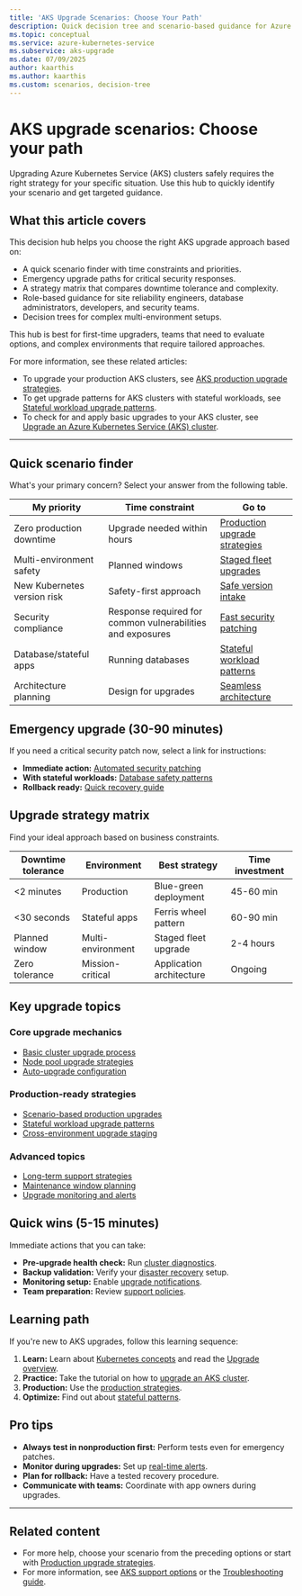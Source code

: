 ```yaml
---
title: 'AKS Upgrade Scenarios: Choose Your Path'
description: Quick decision tree and scenario-based guidance for Azure Kubernetes Service cluster upgrades based on your specific business needs and constraints.
ms.topic: conceptual
ms.service: azure-kubernetes-service
ms.subservice: aks-upgrade
ms.date: 07/09/2025
author: kaarthis
ms.author: kaarthis
ms.custom: scenarios, decision-tree
---
```


# AKS upgrade scenarios: Choose your path

Upgrading Azure Kubernetes Service (AKS) clusters safely requires the right strategy for your specific situation. Use this hub to quickly identify your scenario and get targeted guidance.

## What this article covers

This decision hub helps you choose the right AKS upgrade approach based on:

- A quick scenario finder with time constraints and priorities.
- Emergency upgrade paths for critical security responses.
- A strategy matrix that compares downtime tolerance and complexity.
- Role-based guidance for site reliability engineers, database administrators, developers, and security teams.
- Decision trees for complex multi-environment setups.

This hub is best for first-time upgraders, teams that need to evaluate options, and complex environments that require tailored approaches.

For more information, see these related articles:

- To upgrade your production AKS clusters, see [AKS production upgrade strategies](aks-production-upgrade-strategies.md).
- To get upgrade patterns for AKS clusters with stateful workloads, see [Stateful workload upgrade patterns](stateful-workload-upgrades.md).
- To check for and apply basic upgrades to your AKS cluster, see [Upgrade an Azure Kubernetes Service (AKS) cluster](upgrade-aks-cluster.md).

---

## Quick scenario finder

What's your primary concern? Select your answer from the following table.

| My priority | Time constraint | Go to |
|-------------|----------------|-------|
| Zero production downtime | Upgrade needed within hours | [Production upgrade strategies](aks-production-upgrade-strategies.md#scenario-1-minimal-downtime-production-upgrades) |
| Multi-environment safety | Planned windows | [Staged fleet upgrades](aks-production-upgrade-strategies.md#scenario-2-stage-upgrades-across-environments) |
| New Kubernetes version risk | Safety-first approach | [Safe version intake](aks-production-upgrade-strategies.md#scenario-3-safe-kubernetes-version-intake) |
| Security compliance | Response required for common vulnerabilities and exposures  | [Fast security patching](aks-production-upgrade-strategies.md#scenario-4-fastest-security-patch-deployment) |
| Database/stateful apps | Running databases | [Stateful workload patterns](stateful-workload-upgrades.md) |
| Architecture planning | Design for upgrades | [Seamless architecture](aks-production-upgrade-strategies.md#scenario-5-application-architecture-for-seamless-upgrades) |

## Emergency upgrade (30-90 minutes)

If you need a critical security patch now, select a link for instructions:

- **Immediate action:** [Automated security patching](aks-production-upgrade-strategies.md#scenario-4-fastest-security-patch-deployment)
- **With stateful workloads:** [Database safety patterns](stateful-workload-upgrades.md#emergency-upgrade-checklist)
- **Rollback ready:** [Quick recovery guide](aks-production-upgrade-strategies.md#emergency-rollback-procedures)

## Upgrade strategy matrix

Find your ideal approach based on business constraints.

| Downtime tolerance | Environment | Best strategy | Time investment |
|-------------------|-------------|---------------|----------------|
| <2 minutes | Production | Blue-green deployment | 45-60 min |
| <30 seconds | Stateful apps | Ferris wheel pattern | 60-90 min |
| Planned window | Multi-environment | Staged fleet upgrade | 2-4 hours |
| Zero tolerance | Mission-critical | Application architecture | Ongoing |

## Key upgrade topics

### Core upgrade mechanics

- [Basic cluster upgrade process](upgrade-aks-cluster.md)
- [Node pool upgrade strategies](upgrade-cluster.md)
- [Auto-upgrade configuration](auto-upgrade-cluster.md)

### Production-ready strategies

- [Scenario-based production upgrades](aks-production-upgrade-strategies.md)
- [Stateful workload upgrade patterns](stateful-workload-upgrades.md)
- [Cross-environment upgrade staging](aks-production-upgrade-strategies.md#scenario-2-stage-upgrades-across-environments)

### Advanced topics

- [Long-term support strategies](long-term-support.md)
- [Maintenance window planning](planned-maintenance.md)
- [Upgrade monitoring and alerts](aks-communication-manager.md)

## Quick wins (5-15 minutes)

Immediate actions that you can take:

- **Pre-upgrade health check:** Run [cluster diagnostics](aks-diagnostics.md).
- **Backup validation:** Verify your [disaster recovery](ha-dr-overview.md) setup.
- **Monitoring setup:** Enable [upgrade notifications](aks-communication-manager.md).
- **Team preparation:** Review [support policies](support-policies.md).

## Learning path

If you're new to AKS upgrades, follow this learning sequence:

1. **Learn:** Learn about [Kubernetes concepts](core-aks-concepts.md) and read the [Upgrade overview](upgrade-cluster.md).
1. **Practice:** Take the tutorial on how to [upgrade an AKS cluster](tutorial-kubernetes-upgrade-cluster.md).
1. **Production:** Use the [production strategies](aks-production-upgrade-strategies.md).
1. **Optimize:** Find out about [stateful patterns](stateful-workload-upgrades.md).

## Pro tips

- **Always test in nonproduction first:** Perform tests even for emergency patches.
- **Monitor during upgrades:** Set up [real-time alerts](aks-communication-manager.md).
- **Plan for rollback:** Have a tested recovery procedure.
- **Communicate with teams:** Coordinate with app owners during upgrades.

---

## Related content

- For more help, choose your scenario from the preceding options or start with [Production upgrade strategies](aks-production-upgrade-strategies.md).
- For more information, see [AKS support options](aks-support-help.md) or the [Troubleshooting guide](./upgrade-cluster.md#common-upgrade-scenarios-and-recommendations).

